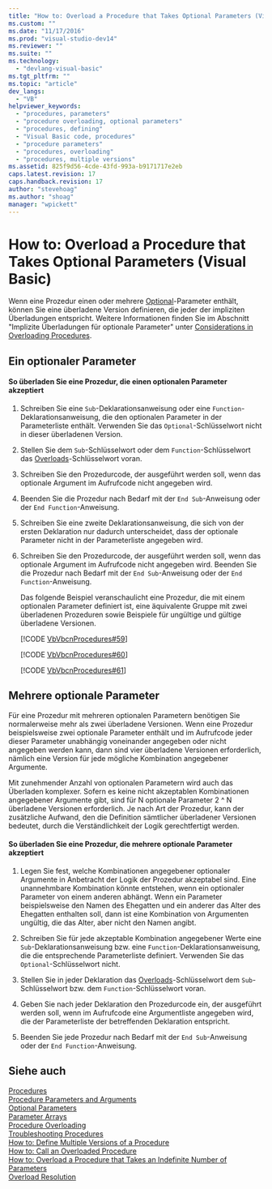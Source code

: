 ```yaml
---
title: "How to: Overload a Procedure that Takes Optional Parameters (Visual Basic) | Microsoft Docs"
ms.custom: ""
ms.date: "11/17/2016"
ms.prod: "visual-studio-dev14"
ms.reviewer: ""
ms.suite: ""
ms.technology: 
  - "devlang-visual-basic"
ms.tgt_pltfrm: ""
ms.topic: "article"
dev_langs: 
  - "VB"
helpviewer_keywords: 
  - "procedures, parameters"
  - "procedure overloading, optional parameters"
  - "procedures, defining"
  - "Visual Basic code, procedures"
  - "procedure parameters"
  - "procedures, overloading"
  - "procedures, multiple versions"
ms.assetid: 825f9d56-4cde-43fd-993a-b9171717e2eb
caps.latest.revision: 17
caps.handback.revision: 17
author: "stevehoag"
ms.author: "shoag"
manager: "wpickett"
---
```

# How to: Overload a Procedure that Takes Optional Parameters (Visual Basic)
Wenn eine Prozedur einen oder mehrere [Optional](../../../../visual-basic/language-reference/modifiers/optional.md)\-Parameter enthält, können Sie eine überladene Version definieren, die jeder der impliziten Überladungen entspricht.  Weitere Informationen finden Sie im Abschnitt "Implizite Überladungen für optionale Parameter" unter [Considerations in Overloading Procedures](../../../../visual-basic/programming-guide/language-features/procedures/considerations-in-overloading-procedures.md).  
  
## Ein optionaler Parameter  
  
#### So überladen Sie eine Prozedur, die einen optionalen Parameter akzeptiert  
  
1.  Schreiben Sie eine `Sub`\-Deklarationsanweisung oder eine `Function`\-Deklarationsanweisung, die den optionalen Parameter in der Parameterliste enthält.  Verwenden Sie das `Optional`\-Schlüsselwort nicht in dieser überladenen Version.  
  
2.  Stellen Sie dem `Sub`\-Schlüsselwort oder dem `Function`\-Schlüsselwort das [Overloads](../../../../visual-basic/language-reference/modifiers/overloads.md)\-Schlüsselwort voran.  
  
3.  Schreiben Sie den Prozedurcode, der ausgeführt werden soll, wenn das optionale Argument im Aufrufcode nicht angegeben wird.  
  
4.  Beenden Sie die Prozedur nach Bedarf mit der `End Sub`\-Anweisung oder der `End Function`\-Anweisung.  
  
5.  Schreiben Sie eine zweite Deklarationsanweisung, die sich von der ersten Deklaration nur dadurch unterscheidet, dass der optionale Parameter nicht in der Parameterliste angegeben wird.  
  
6.  Schreiben Sie den Prozedurcode, der ausgeführt werden soll, wenn das optionale Argument im Aufrufcode nicht angegeben wird.  Beenden Sie die Prozedur nach Bedarf mit der `End Sub`\-Anweisung oder der `End Function`\-Anweisung.  
  
     Das folgende Beispiel veranschaulicht eine Prozedur, die mit einem optionalen Parameter definiert ist, eine äquivalente Gruppe mit zwei überladenen Prozeduren sowie Beispiele für ungültige und gültige überladene Versionen.  
  
     [!CODE [VbVbcnProcedures#59](../CodeSnippet/VS_Snippets_VBCSharp/VbVbcnProcedures#59)]  
  
     [!CODE [VbVbcnProcedures#60](../CodeSnippet/VS_Snippets_VBCSharp/VbVbcnProcedures#60)]  
  
     [!CODE [VbVbcnProcedures#61](../CodeSnippet/VS_Snippets_VBCSharp/VbVbcnProcedures#61)]  
  
## Mehrere optionale Parameter  
 Für eine Prozedur mit mehreren optionalen Parametern benötigen Sie normalerweise mehr als zwei überladene Versionen.  Wenn eine Prozedur beispielsweise zwei optionale Parameter enthält und im Aufrufcode jeder dieser Parameter unabhängig voneinander angegeben oder nicht angegeben werden kann, dann sind vier überladene Versionen erforderlich, nämlich eine Version für jede mögliche Kombination angegebener Argumente.  
  
 Mit zunehmender Anzahl von optionalen Parametern wird auch das Überladen komplexer.  Sofern es keine nicht akzeptablen Kombinationen angegebener Argumente gibt, sind für N optionale Parameter 2 ^ N überladene Versionen erforderlich.  Je nach Art der Prozedur, kann der zusätzliche Aufwand, den die Definition sämtlicher überladener Versionen bedeutet, durch die Verständlichkeit der Logik gerechtfertigt werden.  
  
#### So überladen Sie eine Prozedur, die mehrere optionale Parameter akzeptiert  
  
1.  Legen Sie fest, welche Kombinationen angegebener optionaler Argumente in Anbetracht der Logik der Prozedur akzeptabel sind.  Eine unannehmbare Kombination könnte entstehen, wenn ein optionaler Parameter von einem anderen abhängt.  Wenn ein Parameter beispielsweise den Namen des Ehegatten und ein anderer das Alter des Ehegatten enthalten soll, dann ist eine Kombination von Argumenten ungültig, die das Alter, aber nicht den Namen angibt.  
  
2.  Schreiben Sie für jede akzeptable Kombination angegebener Werte eine `Sub`\-Deklarationsanweisung bzw. eine `Function`\-Deklarationsanweisung, die die entsprechende Parameterliste definiert.  Verwenden Sie das `Optional`\-Schlüsselwort nicht.  
  
3.  Stellen Sie in jeder Deklaration das [Overloads](../../../../visual-basic/language-reference/modifiers/overloads.md)\-Schlüsselwort dem `Sub`\-Schlüsselwort bzw. dem `Function`\-Schlüsselwort voran.  
  
4.  Geben Sie nach jeder Deklaration den Prozedurcode ein, der ausgeführt werden soll, wenn im Aufrufcode eine Argumentliste angegeben wird, die der Parameterliste der betreffenden Deklaration entspricht.  
  
5.  Beenden Sie jede Prozedur nach Bedarf mit der `End Sub`\-Anweisung oder der `End Function`\-Anweisung.  
  
## Siehe auch  
 [Procedures](../../../../visual-basic/programming-guide/language-features/procedures/index.md)   
 [Procedure Parameters and Arguments](../../../../visual-basic/programming-guide/language-features/procedures/procedure-parameters-and-arguments.md)   
 [Optional Parameters](../../../../visual-basic/programming-guide/language-features/procedures/optional-parameters.md)   
 [Parameter Arrays](../../../../visual-basic/programming-guide/language-features/procedures/parameter-arrays.md)   
 [Procedure Overloading](../../../../visual-basic/programming-guide/language-features/procedures/procedure-overloading.md)   
 [Troubleshooting Procedures](../../../../visual-basic/programming-guide/language-features/procedures/troubleshooting-procedures.md)   
 [How to: Define Multiple Versions of a Procedure](../../../../visual-basic/programming-guide/language-features/procedures/how-to-define-multiple-versions-of-a-procedure.md)   
 [How to: Call an Overloaded Procedure](../../../../visual-basic/programming-guide/language-features/procedures/how-to-call-an-overloaded-procedure.md)   
 [How to: Overload a Procedure that Takes an Indefinite Number of Parameters](../../../../visual-basic/programming-guide/language-features/procedures/how-to-overload-a-procedure-that-takes-an-indefinite-number-of-parameters.md)   
 [Overload Resolution](../../../../visual-basic/programming-guide/language-features/procedures/overload-resolution.md)